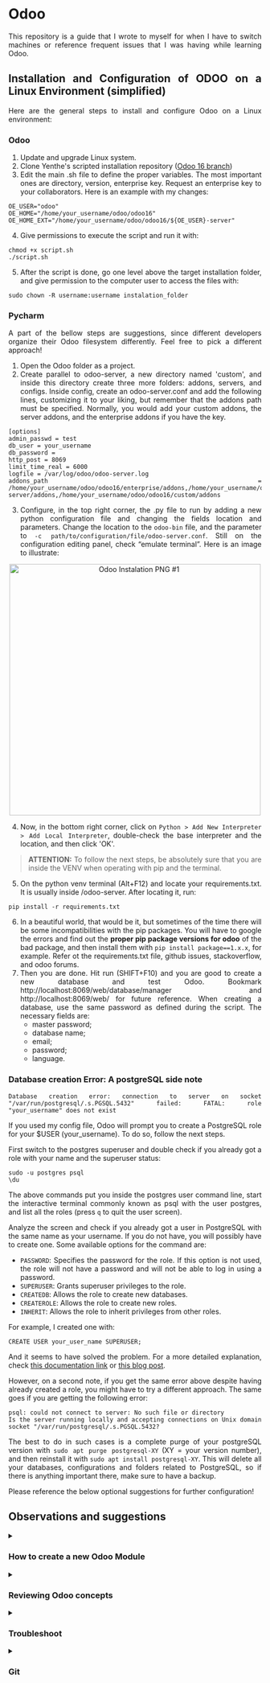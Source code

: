<div style='text-align: justify;'>

# Odoo

This repository is a guide that I wrote to myself for when I have to switch machines or reference frequent issues that I
was having while learning Odoo.

## Installation and Configuration of ODOO on a Linux Environment (simplified)

Here are the general steps to install and configure Odoo on a Linux environment:

### Odoo

1. Update and upgrade Linux system.
2. Clone Yenthe's scripted installation
   repository (<a href="https://github.com/Yenthe666/InstallScript" target="_blank">Odoo 16 branch</a>)
3. Edit the main .sh file to define the proper variables. The most important ones are directory, version, enterprise
   key. Request an enterprise key to your collaborators. Here is an example with my changes:

```
OE_USER="odoo"
OE_HOME="/home/your_username/odoo/odoo16"
OE_HOME_EXT="/home/your_username/odoo/odoo16/${OE_USER}-server"
```

4. Give permissions to execute the script and run it with:

```
chmod +x script.sh
./script.sh
```

5. After the script is done, go one level above the target installation folder, and give permission to the computer
   user to access the files with:

```
sudo chown -R username:username instalation_folder
```

### Pycharm

A part of the bellow steps are suggestions, since different developers organize their Odoo filesystem differently. Feel
free to pick a different approach!

1. Open the Odoo folder as a project.
2. Create parallel to odoo-server, a new directory named 'custom', and inside this directory create three more folders:
   addons,
   servers, and configs. Inside config, create an odoo-server.conf and add the following lines, customizing it to your
   liking, but remember that the addons path must be specified. Normally, you would add your custom addons, the server
   addons, and the enterprise addons if you have the key.

```
[options]
admin_passwd = test
db_user = your_username
db_password =
http_post = 8069
limit_time_real = 6000
logfile = /var/log/odoo/odoo-server.log
addons_path = /home/your_username/odoo/odoo16/enterprise/addons,/home/your_username/odoo/odoo16/odoo-server/addons,/home/your_username/odoo/odoo16/custom/addons
```

3. Configure, in the top right corner, the .py file to run by adding a new python configuration file and changing the
   fields location and parameters. Change the location to the `odoo-bin` file, and the parameter
   to `-c path/to/configuration/file/odoo-server.conf`. Still on the configuration editing panel, check “emulate
   terminal”. Here is an image to illustrate:

<p align="center"> 
<img align="center" src="https://i.imgur.com/zrGpvAK.png" alt="Odoo Instalation PNG #1" height="500" width="auto"/>
</p>

4. Now, in the bottom right corner, click on `Python > Add New Interpreter > Add Local Interpreter`, double-check the
   base interpreter and the location, and then click 'OK'.

> **ATTENTION:** To follow the next steps, be absolutely sure that you are inside the VENV when operating with pip and
> the terminal.

5. On the python venv terminal (Alt+F12) and locate your requirements.txt. It is usually inside /odoo-server.
   After locating it, run:

```
pip install -r requirements.txt
```

6. In a beautiful world, that would be it, but sometimes of the time there will be some incompatibilities with the pip
   packages. You will have to google the errors and find out the **proper pip package versions for odoo** of the bad
   package, and then install them
   with `pip install package==1.x.x`, for example. Refer ot the requirements.txt file, github issues, stackoverflow, and
   odoo forums.
7. Then you are done. Hit run (SHIFT+F10) and you are good to create a new database and test Odoo.
   Bookmark http://localhost:8069/web/database/manager and http://localhost:8069/web/ for future reference. When
   creating a database, use the same password as defined during the script. The necessary fields are:
    - master password;
    - database name;
    - email;
    - password;
    - language.

### Database creation Error: A postgreSQL side note

```
Database creation error: connection to server on socket "/var/run/postgresql/.s.PGSQL.5432" failed: FATAL: role "your_username" does not exist
```

If you used my config file, Odoo will prompt you to create a PostgreSQL role for your $USER (your_username). To do so,
follow the next steps.

First switch to the postgres superuser and double check if you already got a role with your name and the superuser
status:

```
sudo -u postgres psql
\du
```

The above commands put you inside the postgres user command line, start the interactive terminal commonly known as psql
with the user postgres, and list all the roles (press `q` to quit the user screen).

Analyze the screen and check if you already got a user in PostgreSQL with the same name as your username. If you do not
have, you will possibly have to create one. Some available options
for the command are:

- `PASSWORD`: Specifies the password for the role. If this option is not used, the role will not have a password and
  will not be able to log in using a password.
- `SUPERUSER`: Grants superuser privileges to the role.
- `CREATEDB`: Allows the role to create new databases.
- `CREATEROLE`: Allows the role to create new roles.
- `INHERIT`: Allows the role to inherit privileges from other roles.

For example, I created one with:

```
CREATE USER your_user_name SUPERUSER;
```

And it seems to have solved the problem. For a more detailed explanation,
check [this documentation link](https://www.postgresql.org/docs/9.1/sql-createrole.html)
or [this blog post](https://severalnines.com/blog/postgresql-privileges-user-management-what-you-should-know/).

However, on a second note, if you get the same error above despite having already created a role, you might have to try
a different approach. The same goes if you are getting the following error:

```
psql: could not connect to server: No such file or directory
Is the server running locally and accepting connections on Unix domain socket "/var/run/postgresql/.s.PGSQL.5432?
```

The best to do in such cases is a complete purge of your postgreSQL version with `sudo apt purge postgresql-XY` (XY =
your version number), and then reinstall it with `sudo apt install postgresql-XY`. This will delete all your databases,
configurations and folders related to PostgreSQL, so if there is anything important there, make sure to have a backup.

Please reference the below optional suggestions for further configuration!

## Observations and suggestions

<details>
<summary><h3>How to create a new Odoo Module</h3></summary>
Before we begin, make sure you have a functional clean database (or with the dummy data), install one of the odoo modules (like Contacts), and activate the Developer Mode on settings. After doing that, you are ready to go.

1. Use the command `/path/to/odoo-server/odoo-bin scaffold custom_module_name /path/to/custom/addons/`. This will create
   all the basic files for you so set up a new Odoo Module.
2. Go to your pycharm configurations in the top right corner of the IDE and add the _-u parameter_ when running the
   server, to upgrade your module everytime you compile the
   code. `-c /path/to/configs/odoo-server.conf -u custom_module_name,custom_module_name2`.
3. Go to your `/models/__init__.py` file and make sure the models.py is properly imported. If you do not plan on using
   models.py, this is a good moment to rename the file and properly import it instead of models.py.
4. Start the server and install the module by going to Apps > Update Apps List > Search bar (search for your custom
   module name) > Activate. Make sure to delete any default filters, like "Apps" or "Installed".
5. You successfully compiled and installed your odoo module!
6. Now go to your models.py file (or your custom) and create the barebones of your first python class. For example,
   let's imagine I want to create a class that manages cars. My python file will look like this:

```
# -*- coding: utf-8 -*-
from odoo import models, fields, api


class Car(models.Model):
    _name = 'car.car'
    _description = 'Cars'

    name = fields.Char(string='Name')
```

7. If you did everything correctly, you should see a strange warning inside your terminal. It should look like this:

```
2023-05-15 15:18:53,930 39676 WARNING test odoo.modules.loading: The models ['car.car'] have no access rules in module custom_module0, consider adding some, like:
id,name,model_id:id,group_id:id,perm_read,perm_write,perm_create,perm_unlink
custom_module0.access_car_car,access_car_car,custom_module0.model_car_car,base.group_user,1,0,0,0 

```

8. That is the part where we thank the Odoo gods and add access rules to our model. Begin by uncommenting the _security_
   line in the manifest file. Then, go to the .csv file in the security folder, and add the lines that Odoo suggested,
   except instead of '1,0,0,0', we are setting full permissions to alter, add, and delete files. In other words, your
   final security file should have only the following lines:

```
id,name,model_id:id,group_id:id,perm_read,perm_write,perm_create,perm_unlink
custom_module0.access_car_car,access_car_car,custom_module0.model_car_car,base.group_user,1,1,1,1
```

When adding future models/classes to _the same module_, remember to simply copy the new line given by odoo, and adding
it yo your original file. For example, if I created a new Car2 model _on the same module_, my security would look like
this:

```
id,name,model_id:id,group_id:id,perm_read,perm_write,perm_create,perm_unlink
custom_module0.access_car_car,access_car_car,custom_module0.model_car_car,base.group_user,1,1,1,1
custom_module0.access_car2_car2,access_car2_car2,custom_module0.model_car2_car2,base.group_user,1,1,1,1
```

9. The only exception is inheritance, which we deal with by using the dependencies section in the manifest (sometimes).
10. Remember that you also need to add lines to the manifest if you add new .xml files.
11. Enjoy the new module!

</details>

<details>

<summary><h3>Reviewing Odoo concepts</h3></summary>

It was important for me to review core concepts of Odoo development. The best links that helped me were:

| Description                                    | Link                                                                                             |
|------------------------------------------------|--------------------------------------------------------------------------------------------------|
| Documentation &#40;training&#41;               | https://www.odoo.com/documentation/16.0/developer/tutorials/getting_started/01_architecture.html |
| Documentation &#40;training solutions&#41;     | https://github.com/odoo/technical-training-solutions                                             |
| Video tutorials &#40;currently incomplete&#41; | https://www.youtube.com/watch?v=r6YLxj3H5xc&list=PLqRRLx0cl0hpu9zH6o8gq6ORBoW5xMtA-              |

</details>

<details>
<summary><h3>Troubleshoot</h3></summary>

When facing problems while developing or learning, it is interesting to have a series of steps that you can follow to
troubleshoot. When it comes to Odoo, I tend to do the following when facing problems:

1. Restart Odoo.
2. Check syntax.
3. Verify dependencies, VENV, and "Run/Debug Configurations".
4. Confirm module is in Odoo addons path and `odoo-server.conf`.
5. Check file (`ir.model.access.csv`) and folder (`sudo chown -R USER$:USER$ folder/to/aquire/permissions`) permissions.
6. Check logs and search
   online ([Forums](https://www.odoo.com/forum/), [Documentation](https://www.odoo.com/documentation/16.0/), [ChatGPT](https://chat.openai.com)).
7. Disable other modules/customizations to isolate issue.
8. Revert to a working commit and try again.
9. Seek help from the community or workplace.

</details>

<details>
<summary><h3>Git</h3></summary>

It is important to have a good way of versioning your code. I struggled a bit with it, and there are better ways of
doing that, but, in the end, I found this to be an easily replicable solution.

First, create and `git clone <your/repo/ssh-link>` a personal repository to work with your code. Now, to properly copy
the folder to your git project, you can use `rsync -av`. rsync is good to copy large amounts of data while preserving
file permissions, timestamps, and other attributes (a) and displaying the progress in the terminal (v).

```
rsync -av /path/to/odoo16/project/ /path/to/cloned/git/project/
```

Once it's there you can work with your project. Double check to see if your VENV is still functional, check your
Run/Debug configurations, and you are good to go. Whenever you make changes, and want to make a commit, make sure
to `git add altered/folders another_altered_file.py` to avoid problems with the Odoo repository.

#### Git cheat sheet (To actually learn Git, check [this](https://git-scm.com/book/en/v2))

##### Initialize a repository

- `git init`: Initialize a git repository in the current working directory
- `git clone <http link>`: Clone a remote repository over 'http'.
- `git clone <http ssh>`: Clone a remote repository over 'ssh'.

##### Basic commands

- `git add .`: Add all files to the staging area.
- `git add <file>`: Add a specific file to the staging area.
- `git commit -m "Commit message"`: Commit the changes to the local repository.
- `git commit -am "message"`: Stage any modified or deleted files that are already being tracked, and commit the changes
  to the local repository.
- `git commit --amend "New commit message"`: Amend the latest commit with a new message.
- `git log`: Show the commit history.

##### Push and pull with the remote

- `git remote -v `: Show the remote branches and associates URLs.
- `git push`: Push HEAD to the upstream url
- `git push origin master`: Push the changes to the remote repository.
- `git push -u origin master`: Push the changes to the remote repository and set the upstream branch.
- `git pull`: Pull and merge the changes from the remote repository.
- `git fetch`: Fetch the changes from the remote repository.

</details>

</div>
